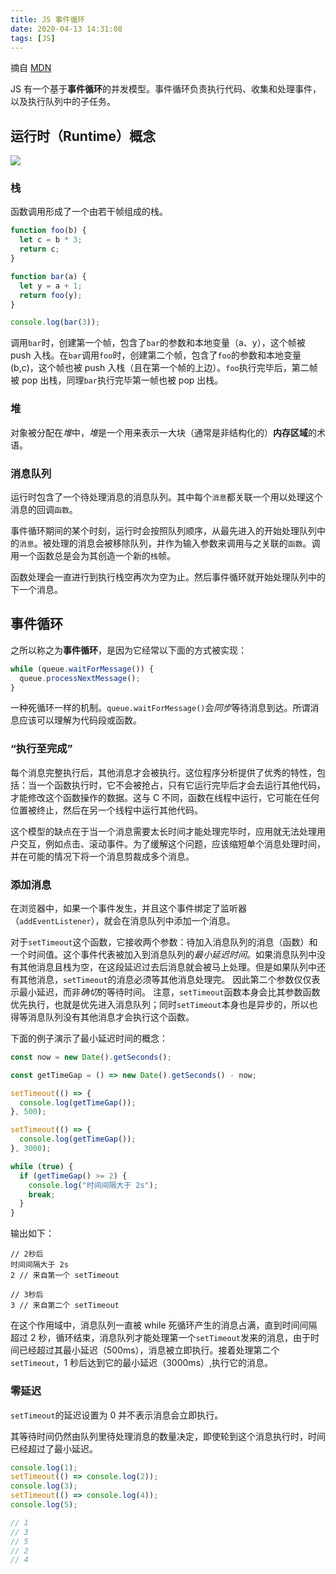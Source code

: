 ```yaml
---
title: JS 事件循环
date: 2020-04-13 14:31:08
tags: [JS]
---
```


摘自 [MDN](https://developer.mozilla.org/zh-CN/docs/Web/JavaScript/EventLoop#%E4%BA%8B%E4%BB%B6%E5%BE%AA%E7%8E%AF)

JS 有一个基于**事件循环**的并发模型。事件循环负责执行代码、收集和处理事件，以及执行队列中的子任务。

## 运行时（Runtime）概念

![](/blog/images/JS-事件循环.svg)

### 栈

函数调用形成了一个由若干帧组成的栈。

```js
function foo(b) {
  let c = b * 3;
  return c;
}

function bar(a) {
  let y = a + 1;
  return foo(y);
}

console.log(bar(3));
```

调用`bar`时，创建第一个帧，包含了`bar`的参数和本地变量（a、y），这个帧被 push 入栈。在`bar`调用`foo`时，创建第二个帧，包含了`foo`的参数和本地变量(b,c)，这个帧也被 push 入栈（且在第一个帧的上边）。`foo`执行完毕后，第二帧被 pop 出栈，同理`bar`执行完毕第一帧也被 pop 出栈。

### 堆

对象被分配在*堆*中，*堆*是一个用来表示一大块（通常是非结构化的）**内存区域**的术语。

### 消息队列

运行时包含了一个待处理消息的消息队列。其中每个`消息`都关联一个用以处理这个消息的回调`函数`。

事件循环期间的某个时刻，运行时会按照队列顺序，从最先进入的开始处理队列中的`消息`。被处理的消息会被移除队列，并作为输入参数来调用与之关联的`函数`。调用一个函数总是会为其创造一个新的`栈`帧。

函数处理会一直进行到执行栈空再次为空为止。然后事件循环就开始处理队列中的下一个消息。

## 事件循环

之所以称之为**事件循环**，是因为它经常以下面的方式被实现：

```js
while (queue.waitForMessage()) {
  queue.processNextMessage();
}
```

一种死循环一样的机制。`queue.waitForMessage()`会*同步*等待消息到达。所谓消息应该可以理解为代码段或函数。

### “执行至完成”

每个消息完整执行后，其他消息才会被执行。这位程序分析提供了优秀的特性，包括：当一个函数执行时，它不会被抢占，只有它运行完毕后才会去运行其他代码，才能修改这个函数操作的数据。这与 C 不同，函数在线程中运行，它可能在任何位置被终止，然后在另一个线程中运行其他代码。

这个模型的缺点在于当一个消息需要太长时间才能处理完毕时，应用就无法处理用户交互，例如点击、滚动事件。为了缓解这个问题，应该缩短单个消息处理时间，并在可能的情况下将一个消息剪裁成多个消息。

### 添加消息

在浏览器中，如果一个事件发生，并且这个事件绑定了监听器（`addEventListener`），就会在消息队列中添加一个消息。

对于`setTimeout`这个函数，它接收两个参数：待加入消息队列的消息（函数）和一个时间值。这个事件代表被加入到消息队列的*最小延迟时间*。如果消息队列中没有其他消息且栈为空，在这段延迟过去后消息就会被马上处理。但是如果队列中还有其他消息，`setTimeout`的消息必须等其他消息处理完。
因此第二个参数仅仅表示最小延迟，而非*确切*的等待时间。
注意，`setTimeout`函数本身会比其参数函数优先执行，也就是优先进入消息队列；同时`setTimeout`本身也是异步的，所以也得等消息队列没有其他消息才会执行这个函数。

下面的例子演示了最小延迟时间的概念：

```js
const now = new Date().getSeconds();

const getTimeGap = () => new Date().getSeconds() - now;

setTimeout(() => {
  console.log(getTimeGap());
}, 500);

setTimeout(() => {
  console.log(getTimeGap());
}, 3000);

while (true) {
  if (getTimeGap() >= 2) {
    console.log("时间间隔大于 2s");
    break;
  }
}
```

输出如下：

```text
// 2秒后
时间间隔大于 2s
2 // 来自第一个 setTimeout

// 3秒后
3 // 来自第二个 setTimeout
```

在这个作用域中，消息队列一直被 while 死循环产生的消息占满，直到时间间隔超过 2 秒，循环结束，消息队列才能处理第一个`setTimeout`发来的消息，由于时间已经超过其最小延迟（500ms），消息被立即执行。接着处理第二个`setTimeout`，1 秒后达到它的最小延迟（3000ms）,执行它的消息。

### 零延迟

`setTimeout`的延迟设置为 0 并不表示消息会立即执行。

其等待时间仍然由队列里待处理消息的数量决定，即使轮到这个消息执行时，时间已经超过了最小延迟。

```js
console.log(1);
setTimeout(() => console.log(2));
console.log(3);
setTimeout(() => console.log(4));
console.log(5);

// 1
// 3
// 5
// 2
// 4
```
